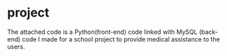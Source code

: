 # project
The attached code is a Python(front-end) code linked with MySQL (back-end) code I made for a school project to provide medical assistance to the users.

